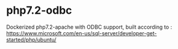 # php7.2-odbc

Dockerized php7.2-apache with ODBC support, built according to : https://www.microsoft.com/en-us/sql-server/developer-get-started/php/ubuntu/